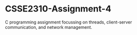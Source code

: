 # CSSE2310-Assignment-4
C programming assignment focussing on threads, client-server communication, and network management.
